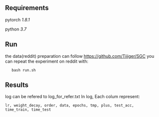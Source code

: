 

## Requirements
pytorch *1.8.1*

python *3.7*

## Run

the data(reddit) preparation can follow https://github.com/Tiiiger/SGC
you can repeat the experiment on reddit with: 

`   bash run.sh` 
    
## Results
log can be refered to log_for_refer.txt
In log, Each colum represent:

`
lr, weight_decay, order, data, epochs, tmp, plus, test_acc, time_train, time_test
`

